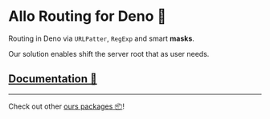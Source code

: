 # **Allo Routing** for Deno 🦕

Routing in Deno via `URLPatter`, `RegExp` and smart **masks**.

Our solution enables shift the server root that as user needs.

## [Documentation 📖](https://doc.deno.land/https://deno.land/x/allo_routing/mod.ts)



---

Check out other [ours packages 📦](https://deno.land/x?query=allo_)!